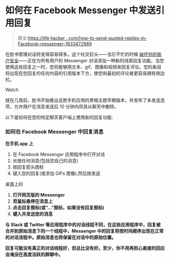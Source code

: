 # 如何在 Facebook Messenger 中发送引用回复

> 原文:[https://life hacker . com/how-to-send-quoted-replies-in-Facebook-messenger-1833472989](https://lifehacker.com/how-to-send-quoted-replies-in-facebook-messenger-1833472989)

在脸书管理对话将变得容易得多。这个社交巨头——当它不忙的时候 [破坏你的账户安全](https://gizmodo.com/facebook-stored-hundreds-of-millions-of-passwords-acces-1833466094)——正在为所有用户的 Messenger 对话添加一种新的线索回复功能。当您使用这些回复之一时，您将能够用文本、gif、图像和视频来回复评论。您的条目将出现在您回复的任何内容的引用版本下方，使您和最初的评论者更容易拥有侧边栏。

Watch

就在几周前，脸书开始推出这款手机应用的黑暗主题早期版本，并发布了未发送选项，允许用户在消息发送后 10 分钟内将其从聊天中删除。

以下是如何在您的特定聊天客户端上使用新的回复功能:

### 如何在 Facebook Messenger 中回复消息

**在手机 app 上**

1.  在 Facebook Messenger 应用程序中打开对话
2.  长按任何消息(包括您自己的消息)
3.  按回复箭头图标
4.  键入您的回复(或添加 GIFs 图像),然后按发送

桌面上的

1.  **打开网页版的 Messenger**
2.  **将鼠标悬停在消息上**
3.  **点击回复图标(或“...”图标，如果没有回复图标)**
4.  **键入并发送您的消息**

**与 Slack 或 Twitter 等应用程序中的对话线程不同，在这些应用程序中，回复被合并到原始消息下的一个线程中，Messenger 中的回复将按时间顺序出现在正常的对话流程中。原始消息也将保留在对话中的原始位置。** 

**回复可能没有真正的对话线程好，但总比没有好。至少，你不用再担心直接的回应会淹没在高度活跃的群聊中。**